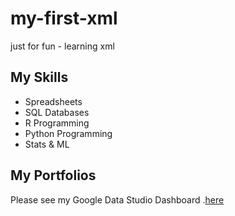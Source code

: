 # my-first-xml
just for fun - learning xml

## My Skills

- Spreadsheets
- SQL Databases
- R Programming 
- Python Programming
- Stats & ML

## My Portfolios

Please see my Google Data Studio Dashboard .[here](https://www.google.com)
